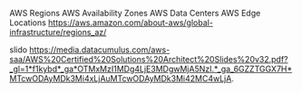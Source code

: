 
AWS Regions 
AWS Availability Zones 
AWS Data Centers 
AWS Edge Locations
https://aws.amazon.com/about-aws/global-infrastructure/regions_az/

slido
https://media.datacumulus.com/aws-saa/AWS%20Certified%20Solutions%20Architect%20Slides%20v32.pdf?_gl=1*f1kybd*_ga*OTMxMzI1MDg4LjE3MDgwMjA5NzI.*_ga_6GZZTGGX7H*MTcwODAyMDk3Mi4xLjAuMTcwODAyMDk3Mi42MC4wLjA.

